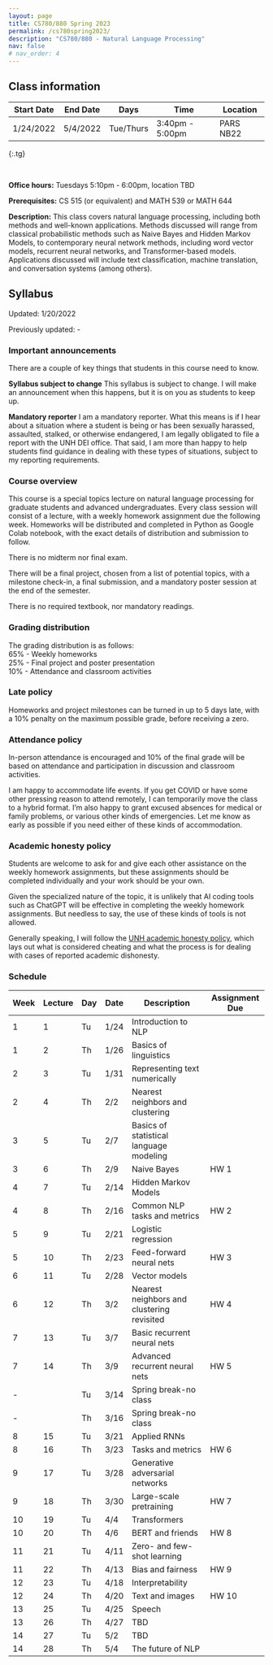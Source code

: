 ```yaml
---
layout: page
title: CS780/880 Spring 2023
permalink: /cs780spring2023/
description: "CS780/880 - Natural Language Processing"
nav: false
# nav_order: 4
---
```

<style type="text/css">
.tg  {border-collapse:collapse;border-spacing:0;}
.tg td{border-color:black;border-style:solid;border-width:1px;font-family:Arial, sans-serif;font-size:14px;
  overflow:hidden;padding:10px 5px;word-break:normal;}
.tg th{border-color:black;border-style:solid;border-width:1px;font-family:Arial, sans-serif;font-size:14px;
  font-weight:normal;overflow:hidden;padding:10px 5px;word-break:normal;}
.tg .tg-0pky{border-color:inherit;text-align:left;vertical-align:top}
</style>

## Class information


| Start Date | End Date | Days      | Time            | Location  |
|------------|----------|-----------|-----------------|-----------|
| 1/24/2022  | 5/4/2022 | Tue/Thurs | 3:40pm - 5:00pm | PARS NB22 |
{:.tg}


<br/>

**Office hours:** Tuesdays 5:10pm - 6:00pm, location TBD

**Prerequisites:** CS 515 (or equivalent) and MATH 539 or MATH 644

**Description:** This class covers natural language processing, including both methods and well-known applications. Methods discussed will range from classical probabilistic methods such as Naive Bayes and Hidden Markov Models, to contemporary neural network methods, including word vector models, recurrent neural networks, and Transformer-based models. Applications discussed will include text classification, machine translation, and conversation systems (among others).

## Syllabus


Updated: 1/20/2022

Previously updated: -

### Important announcements
There are a couple of key things that students in this course need to know.

**Syllabus subject to change**
This syllabus is subject to change. I will make an announcement when this happens, but it is on you as students to keep up. 

**Mandatory reporter**
I am a mandatory reporter. What this means is if I hear about a situation where a student is being or has been sexually harassed, assaulted, stalked, or otherwise endangered, I am legally obligated to file a report with the UNH DEI office. That said, I am more than happy to help students find guidance in dealing with these types of situations, subject to my reporting requirements.

### Course overview

This course is a special topics lecture on natural language processing for graduate students and advanced undergraduates. Every class session will consist of a lecture, with a weekly homework assignment due the following week. Homeworks will be distributed and completed in Python as Google Colab notebook, with the exact details of distribution and submission to follow. 

There is no midterm nor final exam. 

There will be a final project, chosen from a list of potential topics, with a milestone check-in, a final submission, and a mandatory poster session at the end of the semester. 

There is no required textbook, nor mandatory readings. 

### Grading distribution

The grading distribution is as follows:
<br/>65% - Weekly homeworks
<br/>25% - Final project and poster presentation
<br/>10% - Attendance and classroom activities

### Late policy

Homeworks and project milestones can be turned in up to 5 days late, with a 10% penalty on the maximum possible grade, before receiving a zero. 

### Attendance policy
In-person attendance is encouraged and 10% of the final grade will be based on attendance and participation in discussion and classroom activities.

I am happy to accommodate life events. If you get COVID or have some other pressing reason to attend remotely, I can temporarily move the class to a hybrid format. I’m also happy to grant excused absences for medical or family problems, or various other kinds of emergencies. Let me know as early as possible if you need either of these kinds of accommodation. 

### Academic honesty policy

Students are welcome to ask for and give each other assistance on the weekly homework assignments, but these assignments should be completed individually and your work should be your own. 

Given the specialized nature of the topic, it is unlikely that AI coding tools such as ChatGPT will be effective in completing the weekly homework assignments. But needless to say, the use of these kinds of tools is not allowed. 

Generally speaking, I will follow the [UNH academic honesty policy](https://catalog.unh.edu/graduate/academic-regulations-degree-requirements/academic-honesty/), which lays out what is considered cheating and what the process is for dealing with cases of reported academic dishonesty.

### Schedule

| Week 	| Lecture 	| Day 	| Date 	| Description                                	| Assignment Due 	|
|------	|---------	|-----	|------	|--------------------------------------------	|----------------	|
| 1    	| 1       	| Tu  	| 1/24 	| Introduction to NLP                        	|                	|
| 1    	| 2       	| Th  	| 1/26 	| Basics of linguistics                      	|                	|
| 2    	| 3       	| Tu  	| 1/31 	| Representing text numerically              	|                	|
| 2    	| 4       	| Th  	| 2/2  	| Nearest neighbors and clustering           	|                	|
| 3    	| 5       	| Tu  	| 2/7  	| Basics of statistical language modeling    	|                	|
| 3    	| 6       	| Th  	| 2/9  	| Naive Bayes                                	| HW 1           	|
| 4    	| 7       	| Tu  	| 2/14 	| Hidden Markov Models                       	|                	|
| 4    	| 8       	| Th  	| 2/16 	| Common NLP tasks and metrics               	| HW 2           	|
| 5    	| 9       	| Tu  	| 2/21 	| Logistic regression                        	|                	|
| 5    	| 10      	| Th  	| 2/23 	| Feed-forward neural nets                   	| HW 3           	|
| 6    	| 11      	| Tu  	| 2/28 	| Vector models                              	|                	|
| 6    	| 12      	| Th  	| 3/2  	| Nearest neighbors and clustering revisited 	| HW 4           	|
| 7    	| 13      	| Tu  	| 3/7  	| Basic recurrent neural nets                	|                	|
| 7    	| 14      	| Th  	| 3/9  	| Advanced recurrent neural nets             	| HW 5           	|
| -    	|         	| Tu  	| 3/14 	| Spring break-no class                      	|                	|
| -    	|         	| Th  	| 3/16 	| Spring break-no class                      	|                	|
| 8    	| 15      	| Tu  	| 3/21 	| Applied RNNs                               	|                	|
| 8    	| 16      	| Th  	| 3/23 	| Tasks and metrics                          	| HW 6           	|
| 9    	| 17      	| Tu  	| 3/28 	| Generative adversarial networks            	|                	|
| 9    	| 18      	| Th  	| 3/30 	| Large-scale pretraining                    	| HW 7           	|
| 10   	| 19      	| Tu  	| 4/4  	| Transformers                               	|                	|
| 10   	| 20      	| Th  	| 4/6  	| BERT and friends                           	| HW 8           	|
| 11   	| 21      	| Tu  	| 4/11 	| Zero- and few-shot learning                	|                	|
| 11   	| 22      	| Th  	| 4/13 	| Bias and fairness                          	| HW 9           	|
| 12   	| 23      	| Tu  	| 4/18 	| Interpretability                           	|                	|
| 12   	| 24      	| Th  	| 4/20 	| Text and images                            	| HW 10          	|
| 13   	| 25      	| Tu  	| 4/25 	| Speech                                     	|                	|
| 13   	| 26      	| Th  	| 4/27 	| TBD                                        	|                	|
| 14   	| 27      	| Tu  	| 5/2  	| TBD                                        	|                	|
| 14   	| 28      	| Th  	| 5/4  	| The future of NLP                          	|                	|


